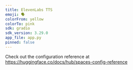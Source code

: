 ```yaml
---
title: ElevenLabs TTS
emoji: 🗣️
colorFrom: yellow
colorTo: pink
sdk: gradio
sdk_version: 3.29.0
app_file: app.py
pinned: false
---
```


Check out the configuration reference at https://huggingface.co/docs/hub/spaces-config-reference
